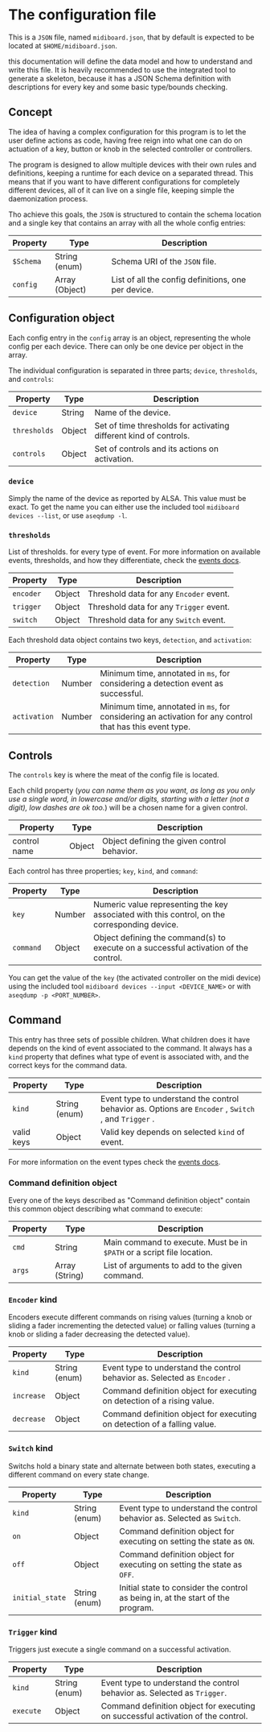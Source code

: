 # The configuration file

This is a `JSON` file, named `midiboard.json`, that by default is expected to be located at `$HOME/midiboard.json`.

this documentation will define the data model and how to understand and write this file. It is heavily recommended to use the integrated tool to generate a skeleton, because it has a JSON Schema definition with descriptions for every key and some basic type/bounds checking.

## Concept

The idea of having a complex configuration for this program is to let the user define actions as code, having free reign into what one can do on actuation of a key, button or knob in the selected controller or controllers.

The program is designed to allow multiple devices with their own rules and definitions, keeping a runtime for each device on a separated thread. This means that if you want to have different configurations for completely different devices, all of it can live on a single file, keeping simple the daemonization process.

Tho achieve this goals, the `JSON` is structured to contain the schema location and a single key that contains an array with all the whole config entries:

| Property | Type          | Description                                         |
|----------|---------------|-----------------------------------------------------|
| `$Schema`  | String (enum) | Schema URI of the `JSON` file.                          |
| `config`   | Array (Object)        | List of all the config definitions, one per device. |

## Configuration object

Each config entry in the `config` array is an object, representing the whole config per each device. There can only be one device per object in the array.

The individual configuration is separated in three parts; `device`, `thresholds`,  and `controls`:

| Property  | Type   | Description                                                       |
|-----------|--------|-------------------------------------------------------------------|
| `device`    | String | Name of the device.                                               |
| `thresholds` | Object | Set of time thresholds for activating different kind of controls. |
| `controls`  | Object | Set of controls and its actions on activation.                    |

### `device`

Simply the name of the device as reported by ALSA. This value must be exact. To get the name you can either use the included tool `midiboard devices --list`, or use `aseqdump -l`.

### `thresholds`

List of thresholds. for every type of event. For more information on available events, thresholds, and how they differentiate, check the [events docs](https://github.com/aordano/midiboard/docs/events.md).

| Property | Type   | Description                              |
|----------|--------|------------------------------------------|
| `encoder`  | Object | Threshold data for any `Encoder` event.  |
| `trigger` | Object | Threshold data for any `Trigger` event.  |
| `switch`   | Object | Threshold data for any  `Switch`  event. |

Each threshold data object contains two keys, `detection`, and `activation`:

| Property   | Type   | Description                                                                                              |
|------------|--------|----------------------------------------------------------------------------------------------------------|
| `detection`  | Number | Minimum time, annotated in `ms`, for considering a detection event as successful.                        |
| `activation` | Number | Minimum time, annotated in `ms`, for considering an activation for any control that has this event type. |

## Controls

The `controls` key is where the meat of the config file is located.

Each child property (_you can name them as you want, as long as you only use a single word, in lowercase and/or digits, starting with a letter (not a digit), low dashes are ok too._) will be a chosen name for a given control.

| Property         | Type   | Description                                 |
|------------------|--------|---------------------------------------------|
| control name | Object | Object defining the given control behavior. |

Each control has three properties; `key`, `kind`, and `command`:

| Property  | Type          | Description                                                                                       |
|-----------|---------------|---------------------------------------------------------------------------------------------------|
| `key`     | Number        | Numeric value representing the key associated with this control, on the corresponding device.     |
| `command` | Object        | Object defining the command(s) to execute on a successful activation of the control.              |

You can get the value of the `key` (the activated controller on the midi device) using the included tool `midiboard devices --input <DEVICE_NAME>` or with `aseqdump -p <PORT_NUMBER>`.

## Command

This entry has three sets of possible children. What children does it have depends on the kind of event associated to the command. It always has a `kind` property that defines what type of event is associated with, and the correct keys for the command data.

| Property     | Type          | Description                                                                                                   |
|--------------|---------------|---------------------------------------------------------------------------------------------------------------|
| `kind`       | String (enum) | Event type to understand the control behavior as. Options are  ` Encoder ` ,  ` Switch ` , and  ` Trigger ` . |
|  valid keys | Object        | Valid key depends on selected `kind` of event.                                                                |

For more information on the event types check the [events docs](https://github.com/aordano/midiboard/docs/events.md).

### Command definition object

Every one of the keys described as "Command definition object" contain this common object describing what command to execute:

| Property | Type           | Description                                                            |
|----------|----------------|------------------------------------------------------------------------|
| `cmd`    | String         | Main command to execute. Must be in `$PATH` or a script file location. |
| `args`   | Array (String) | List of arguments to add to the given command.                         |

### `Encoder` kind

Encoders execute different commands on rising values (turning a knob or sliding a fader incrementing the detected value) or falling values (turning a knob or sliding a fader decreasing the detected value).

| Property | Type          | Description                                                                 |
|----------|---------------|-----------------------------------------------------------------------------|
| `kind`   | String (enum) | Event type to understand the control behavior as. Selected as ` Encoder ` . |
| `increase` | Object        | Command definition object for executing on detection of a rising value.     |
| `decrease` | Object        | Command definition object for executing on detection of a falling value.    |

### `Switch` kind

Switchs hold a binary state and alternate between both states, executing a different command on every state change.

| Property        | Type          | Description                                                                     |
|-----------------|---------------|---------------------------------------------------------------------------------|
| `kind`          | String (enum) | Event type to understand the control behavior as. Selected as `Switch`.         |
| `on`            | Object        | Command definition object for executing on setting the state as `ON`.           |
| `off`           | Object        | Command definition object for executing on setting the state as `OFF`.          |
| `initial_state` | String (enum) | Initial state to consider the control as being in, at the start of the program. |

### `Trigger` kind

Triggers just execute a single command on a successful activation.

| Property  | Type          | Description                                                                      |
|-----------|---------------|----------------------------------------------------------------------------------|
| `kind`    | String (enum) | Event type to understand the control behavior as. Selected as `Trigger`.         |
| `execute` | Object        | Command definition object for executing on successful activation of the control. |
